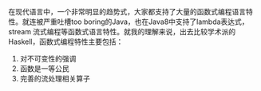 在现代语言中，一个非常明显的趋势式，大家都支持了大量的函数式编程语言特性。就连被严重吐槽too boring的Java，也在Java8中支持了lambda表达式，stream 流式编程等函数式语言特性。就我的理解来说，出去比较学术派的Haskell，函数式编程特性主要包括：
1. 对不可变性的强调
2. 函数是一等公民
3. 完善的流处理相关算子